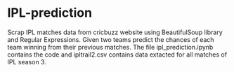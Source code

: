 # IPL-prediction
Scrap IPL matches data from cricbuzz website using BeautifulSoup library and Regular Expressions.
Given two teams predict the chances of each team winning from their previous matches.
The file ipl_prediction.ipynb contains the code and ipltrail2.csv contains data extacted for all matches of IPL season 3.
